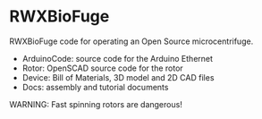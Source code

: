 RWXBioFuge
==========

RWXBioFuge code for operating an Open Source microcentrifuge.

- ArduinoCode: source code for the Arduino Ethernet
- Rotor: OpenSCAD source code for the rotor
- Device: Bill of Materials, 3D model and 2D CAD files
- Docs: assembly and tutorial documents

WARNING: Fast spinning rotors are dangerous!
